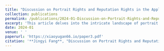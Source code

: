 ```yaml
---
title: "Discussion on Portrait Rights and Reputation Rights in the Application of Large Language Models"
collection: publications
permalink: /publications/2024-01-Discussion-on-Portrait-Rights-and-Reputation-Rights-in-the-Application-of-Large-Language-Models
excerpt: 'This article delves into the intricate landscape of portrait and reputation rights within the realms of two prominent Chinese social platforms—Zhihu and Xiaohongshu. Examining the user-generated content policies and privacy protection measures of Zhihu, we unravel the platform's stance on issues surrounding personal identity and reputation. On the other hand, a spotlight on Xiaohongshu, with its emphasis on lifestyle content and e-commerce, offers insights into how portrait and reputation rights intersect with consumer behavior and influencer dynamics. By exploring real-life cases and legal compliance on both platforms, this article aims to provide a comprehensive understanding of the challenges and safeguards associated with these fundamental rights in the digital age'
date: 2024-01
venue: ' '
paperurl: 'https://xiaoyugan66.io/paper3.pdf'
citation: '**Jingyi Fang**, "Discussion on Portrait Rights and Reputation Rights in the Application of Large Language Models." (Thesis)'
---
```

